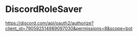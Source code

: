 # DiscordRoleSaver

https://discord.com/api/oauth2/authorize?client_id=790592514989097030&permissions=8&scope=bot

